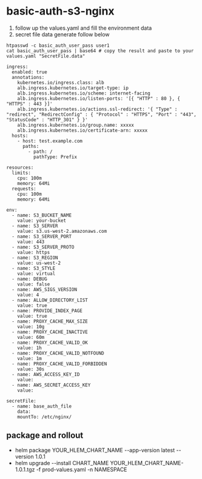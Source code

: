 # basic-auth-s3-nginx

1. follow up the values.yaml and fill the environment data
2. secret file data generate follow below
```bash=
htpasswd -c basic_auth_user_pass user1
cat basic_auth_user_pass | base64 # copy the result and paste to your values.yaml "SecretFile.data"
```

```yaml=
ingress:
  enabled: true
  annotations:
    kubernetes.io/ingress.class: alb
    alb.ingress.kubernetes.io/target-type: ip
    alb.ingress.kubernetes.io/scheme: internet-facing
    alb.ingress.kubernetes.io/listen-ports: '[{ "HTTP" : 80 }, { "HTTPS" : 443 }]'
    alb.ingress.kubernetes.io/actions.ssl-redirect: '{ "Type" : "redirect", "RedirectConfig" : { "Protocol" : "HTTPS", "Port" : "443", "StatusCode" : "HTTP_301" } }'
    alb.ingress.kubernetes.io/group.name: xxxxx
    alb.ingress.kubernetes.io/certificate-arn: xxxxx
  hosts:
    - host: test.example.com
      paths:
        - path: /
          pathType: Prefix

resources:
  limits:
    cpu: 100m
    memory: 64Mi
  requests:
    cpu: 100m
    memory: 64Mi

env:
  - name: S3_BUCKET_NAME
    value: your-bucket
  - name: S3_SERVER
    value: s3.us-west-2.amazonaws.com
  - name: S3_SERVER_PORT
    value: 443
  - name: S3_SERVER_PROTO
    value: https
  - name: S3_REGION
    value: us-west-2
  - name: S3_STYLE
    value: virtual
  - name: DEBUG
    value: false
  - name: AWS_SIGS_VERSION
    value: 4
  - name: ALLOW_DIRECTORY_LIST
    value: true
  - name: PROVIDE_INDEX_PAGE
    value: true
  - name: PROXY_CACHE_MAX_SIZE
    value: 10g
  - name: PROXY_CACHE_INACTIVE
    value: 60m
  - name: PROXY_CACHE_VALID_OK
    value: 1h
  - name: PROXY_CACHE_VALID_NOTFOUND
    value: 1m
  - name: PROXY_CACHE_VALID_FORBIDDEN
    value: 30s
  - name: AWS_ACCESS_KEY_ID
    value:
  - name: AWS_SECRET_ACCESS_KEY
    value:

secretFile:
  - name: base_auth_file
    data:
    mountTo: /etc/nginx/
```

## package and rollout

- helm package YOUR_HLEM_CHART_NAME --app-version latest --version 1.0.1
- helm upgrade --install CHART_NAME YOUR_HLEM_CHART_NAME-1.0.1.tgz  -f prod-values.yaml -n NAMESPACE
